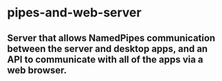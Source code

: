 # pipes-and-web-server

## Server that allows NamedPipes communication between the server and desktop apps, and an API to communicate with all of the apps via a web browser.

